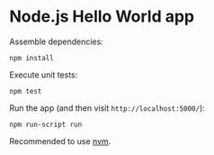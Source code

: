 # Node.js Hello World app

Assemble dependencies:

    npm install

Execute unit tests:

    npm test

Run the app (and then visit `http://localhost:5000/`):

    npm run-script run

Recommended to use [nvm](https://github.com/creationix/nvm).
